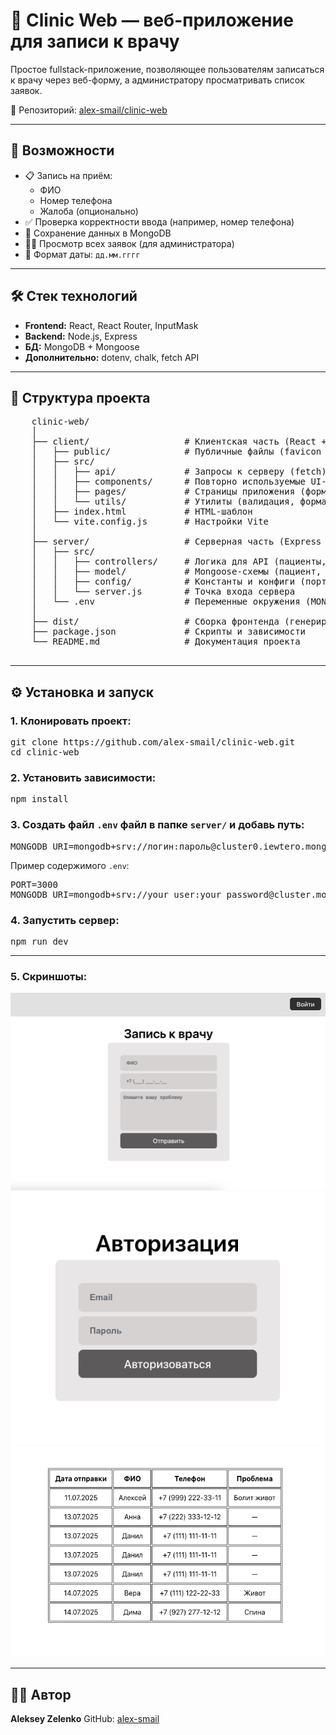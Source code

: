 # 🏥 Clinic Web — веб-приложение для записи к врачу

Простое fullstack-приложение, позволяющее пользователям записаться к врачу через веб-форму, а администратору просматривать список заявок.

🔗 Репозиторий: [alex-smail/clinic-web](https://github.com/alex-smail/clinic-web)

---

## 🚀 Возможности

-   📋 Запись на приём:
    -   ФИО
    -   Номер телефона
    -   Жалоба (опционально)
-   ✅ Проверка корректности ввода (например, номер телефона)
-   💾 Сохранение данных в MongoDB
-   👨‍⚕️ Просмотр всех заявок (для администратора)
-   📅 Формат даты: `дд.мм.гггг`

---

## 🛠️ Стек технологий

-   **Frontend:** React, React Router, InputMask
-   **Backend:** Node.js, Express
-   **БД:** MongoDB + Mongoose
-   **Дополнительно:** dotenv, chalk, fetch API

---

## 📁 Структура проекта

<pre>
	clinic-web/
	│
	├── client/                  # Клиентская часть (React + Vite)
	│   ├── public/              # Публичные файлы (favicon и др.)
	│   ├── src/
	│   │   ├── api/             # Запросы к серверу (fetch)
	│   │   ├── components/      # Повторно используемые UI-компоненты
	│   │   ├── pages/           # Страницы приложения (форма, авторизация, список)
	│   │   └── utils/           # Утилиты (валидация, формат даты и т.д.)
	│   ├── index.html           # HTML-шаблон
	│   └── vite.config.js       # Настройки Vite
	│
	├── server/                  # Серверная часть (Express + MongoDB)
	│   ├── src/
	│   │   ├── controllers/     # Логика для API (пациенты, авторизация)
	│   │   ├── model/           # Mongoose-схемы (пациент, пользователь)
	│   │   ├── config/          # Константы и конфиги (порт, переменные)
	│   │   └── server.js        # Точка входа сервера
	│   └── .env                 # Переменные окружения (MONGODB_URI и др.)
	│
	├── dist/                    # Сборка фронтенда (генерируется автоматически)
	├── package.json             # Скрипты и зависимости
	└── README.md                # Документация проекта

</pre>

---

## ⚙️ Установка и запуск

### 1. Клонировать проект:

<pre>
git clone https://github.com/alex-smail/clinic-web.git
cd clinic-web
</pre>

### 2. Установить зависимости:

<pre>
npm install
</pre>

### 3. Создать файл `.env` файл в папке `server/` и добавь путь:

<pre>
MONGODB_URI=mongodb+srv://логин:пароль@cluster0.iewtero.mongodb.net/patients?retryWrites=true&w=majority&appName=Cluster0
</pre>

Пример содержимого `.env`:

<pre>
PORT=3000
MONGODB_URI=mongodb+srv://your_user:your_password@cluster.mongodb.net/clinic
</pre>

### 4. Запустить сервер:

<pre>
npm run dev
</pre>

---

### 5. Скриншоты:

<div align="center">
  <img src="./src/assets/1.png" alt="img">
</div>

<div align="center">
  <img src="./src/assets/2.png" alt="img">
</div>

<div align="center">
  <img src="./src/assets/3.png" alt="img">
</div>

---

## 🧑‍💻 Автор

**Aleksey Zelenko**
GitHub: [alex-smail](https://github.com/alex-smail)
